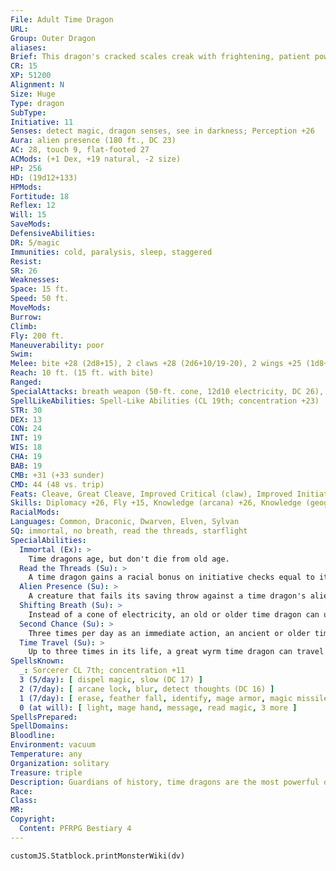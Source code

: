```yaml
---
File: Adult Time Dragon
URL: 
Group: Outer Dragon
aliases: 
Brief: This dragon's cracked scales creak with frightening, patient power. Some of its horns are ancient and brittle, others new and pristine.
CR: 15
XP: 51200
Alignment: N
Size: Huge
Type: dragon
SubType: 
Initiative: 11
Senses: detect magic, dragon senses, see in darkness; Perception +26
Aura: alien presence (180 ft., DC 23)
AC: 28, touch 9, flat-footed 27
ACMods: (+1 Dex, +19 natural, -2 size)
HP: 256
HD: (19d12+133)
HPMods: 
Fortitude: 18
Reflex: 12
Will: 15
SaveMods: 
DefensiveAbilities: 
DR: 5/magic
Immunities: cold, paralysis, sleep, staggered
Resist: 
SR: 26
Weaknesses: 
Space: 15 ft.
Speed: 50 ft.
MoveMods: 
Burrow: 
Climb: 
Fly: 200 ft.
Maneuverability: poor
Swim: 
Melee: bite +28 (2d8+15), 2 claws +28 (2d6+10/19-20), 2 wings +25 (1d8+5), tail slap +25 (2d6+15)
Reach: 10 ft. (15 ft. with bite)
Ranged: 
SpecialAttacks: breath weapon (50-ft. cone, 12d10 electricity, DC 26), crush
SpellLikeAbilities: Spell-Like Abilities (CL 19th; concentration +23)  Constant-detect magic  At Will-clairaudience/clairvoyance, share memoryUM
STR: 30
DEX: 13
CON: 24
INT: 19
WIS: 18
CHA: 19
BAB: 19
CMB: +31 (+33 sunder)
CMD: 44 (48 vs. trip)
Feats: Cleave, Great Cleave, Improved Critical (claw), Improved Initiative, Multiattack, Power Attack, Skill Focus (Knowledge [history]), Step Up, Weapon Focus (bite), Weapon Focus (claw)
Skills: Diplomacy +26, Fly +15, Knowledge (arcana) +26, Knowledge (geography) +26, Knowledge (planes) +26, Knowledge (religion) +26, Knowledge (history) +32, Perception +26, Sense Motive +26, Spellcraft +26
RacialMods: 
Languages: Common, Draconic, Dwarven, Elven, Sylvan
SQ: immortal, no breath, read the threads, starflight
SpecialAbilities:
  Immortal (Ex): >
    Time dragons age, but don't die from old age.
  Read the Threads (Su): >
    A time dragon gains a racial bonus on initiative checks equal to its age category. In addition, a time dragon is immune to the staggered condition.
  Alien Presence (Su): >
    A creature that fails its saving throw against a time dragon's alien presence is staggered for 5d6 rounds (or stunned if it has 4 Hit Dice or fewer).
  Shifting Breath (Su): >
    Instead of a cone of electricity, an old or older time dragon can use its breath weapon to displace creatures in time. Each creature in the cone must succeed at a Will save or be shifted forward in time a number of rounds equal to 1/2 the dragon's age category (DC equal to breath weapon). For an affected creature, it's as if no time passed. Creatures that succeed at their saves are staggered for 1 round.
  Second Chance (Su): >
    Three times per day as an immediate action, an ancient or older time dragon can force a creature (including itself) to reroll any d20 roll. The target must use the result of the second roll.
  Time Travel (Su): >
    Up to three times in its life, a great wyrm time dragon can travel to any point in time, taking with it a number of willing creatures equal to its Charisma modifier.
SpellsKnown:
  _: Sorcerer CL 7th; concentration +11
  3 (5/day): [ dispel magic, slow (DC 17) ]
  2 (7/day): [ arcane lock, blur, detect thoughts (DC 16) ]
  1 (7/day): [ erase, feather fall, identify, mage armor, magic missile ]
  0 (at will): [ light, mage hand, message, read magic, 3 more ]
SpellsPrepared: 
SpellDomains: 
Bloodline: 
Environment: vacuum
Temperature: any
Organization: solitary
Treasure: triple
Description: Guardians of history, time dragons are the most powerful of the outer dragons. Watchers and waiters, time dragons guard the universe against those that would interfere with the natural temporal order.
Race: 
Class: 
MR: 
Copyright:
  Content: PFRPG Bestiary 4
---
```

```dataviewjs
customJS.Statblock.printMonsterWiki(dv)
```
